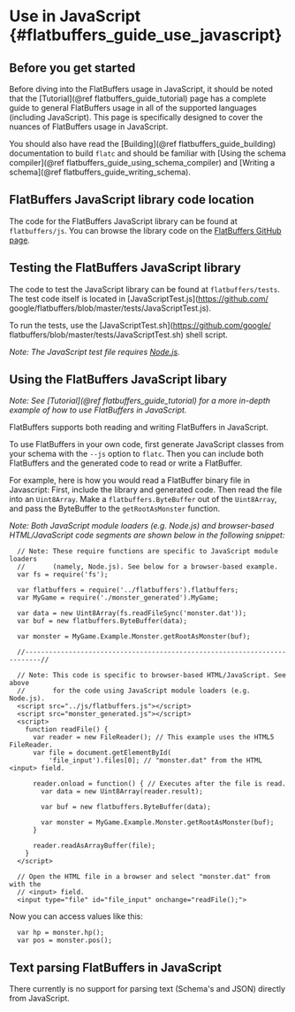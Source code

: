 Use in JavaScript    {#flatbuffers_guide_use_javascript}
=================

## Before you get started

Before diving into the FlatBuffers usage in JavaScript, it should be noted that
the [Tutorial](@ref flatbuffers_guide_tutorial) page has a complete guide to
general FlatBuffers usage in all of the supported languages
(including JavaScript). This page is specifically designed to cover the nuances
of FlatBuffers usage in JavaScript.

You should also have read the [Building](@ref flatbuffers_guide_building)
documentation to build `flatc` and should be familiar with
[Using the schema compiler](@ref flatbuffers_guide_using_schema_compiler) and
[Writing a schema](@ref flatbuffers_guide_writing_schema).

## FlatBuffers JavaScript library code location

The code for the FlatBuffers JavaScript library can be found at
`flatbuffers/js`. You can browse the library code on the [FlatBuffers
GitHub page](https://github.com/google/flatbuffers/tree/master/js).

## Testing the FlatBuffers JavaScript library

The code to test the JavaScript library can be found at `flatbuffers/tests`.
The test code itself is located in [JavaScriptTest.js](https://github.com/
google/flatbuffers/blob/master/tests/JavaScriptTest.js).

To run the tests, use the [JavaScriptTest.sh](https://github.com/google/
flatbuffers/blob/master/tests/JavaScriptTest.sh) shell script.

*Note: The JavaScript test file requires [Node.js](https://nodejs.org/en/).*

## Using the FlatBuffers JavaScript libary

*Note: See [Tutorial](@ref flatbuffers_guide_tutorial) for a more in-depth
example of how to use FlatBuffers in JavaScript.*

FlatBuffers supports both reading and writing FlatBuffers in JavaScript.

To use FlatBuffers in your own code, first generate JavaScript classes from your
schema with the `--js` option to `flatc`. Then you can include both FlatBuffers
and the generated code to read or write a FlatBuffer.

For example, here is how you would read a FlatBuffer binary file in Javascript:
First, include the library and generated code. Then read the file into an
`Uint8Array`. Make a `flatbuffers.ByteBuffer` out of the `Uint8Array`, and pass
the ByteBuffer to the `getRootAsMonster` function.

*Note: Both JavaScript module loaders (e.g. Node.js) and browser-based
HTML/JavaScript code segments are shown below in the following snippet:*

~~~{.js}
  // Note: These require functions are specific to JavaScript module loaders
  //       (namely, Node.js). See below for a browser-based example.
  var fs = require('fs');

  var flatbuffers = require('../flatbuffers').flatbuffers;
  var MyGame = require('./monster_generated').MyGame;

  var data = new Uint8Array(fs.readFileSync('monster.dat'));
  var buf = new flatbuffers.ByteBuffer(data);

  var monster = MyGame.Example.Monster.getRootAsMonster(buf);

  //--------------------------------------------------------------------------//

  // Note: This code is specific to browser-based HTML/JavaScript. See above
  //       for the code using JavaScript module loaders (e.g. Node.js).
  <script src="../js/flatbuffers.js"></script>
  <script src="monster_generated.js"></script>
  <script>
    function readFile() {
      var reader = new FileReader(); // This example uses the HTML5 FileReader.
      var file = document.getElementById(
          'file_input').files[0]; // "monster.dat" from the HTML <input> field.

      reader.onload = function() { // Executes after the file is read.
        var data = new Uint8Array(reader.result);

        var buf = new flatbuffers.ByteBuffer(data);

        var monster = MyGame.Example.Monster.getRootAsMonster(buf);
      }

      reader.readAsArrayBuffer(file);
    }
  </script>

  // Open the HTML file in a browser and select "monster.dat" from with the
  // <input> field.
  <input type="file" id="file_input" onchange="readFile();">
~~~

Now you can access values like this:

~~~{.js}
  var hp = monster.hp();
  var pos = monster.pos();
~~~

## Text parsing FlatBuffers in JavaScript

There currently is no support for parsing text (Schema's and JSON) directly
from JavaScript.
